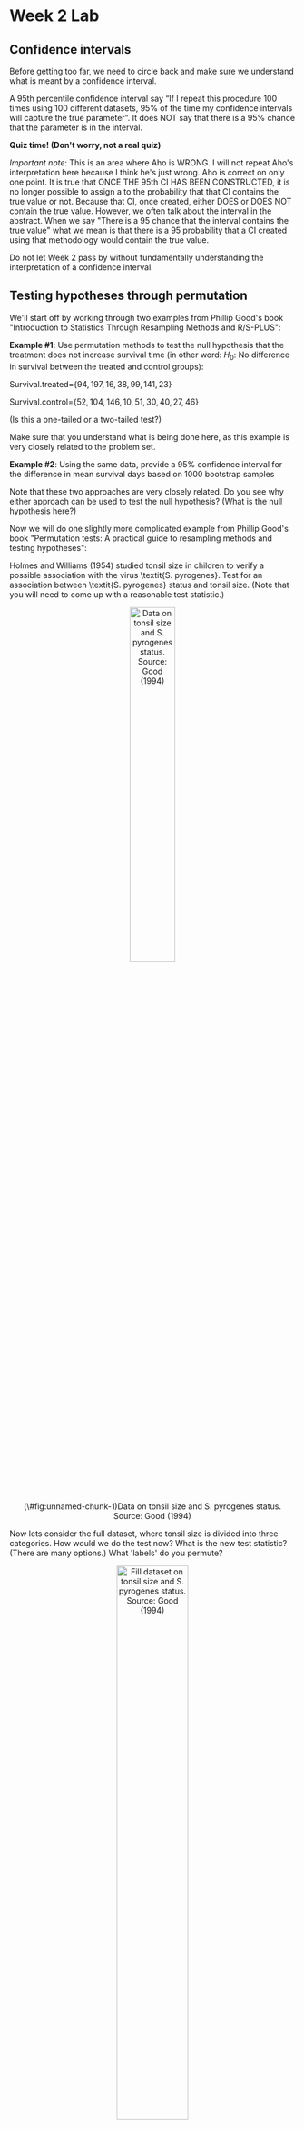 Week 2 Lab
=============

Confidence intervals
-----------------------

Before getting too far, we need to circle back and make sure we understand what is meant by a confidence interval. 

A 95th percentile confidence interval say “If I repeat this procedure 100 times using 100 different datasets, 95% of the time my confidence intervals will capture the true parameter”. It does NOT say that there is a 95% chance that the parameter is in the interval.

**Quiz time! (Don't worry, not a real quiz)**

*Important note*: This is an area where Aho is WRONG. I will not repeat Aho's interpretation here because I think he's just wrong. Aho is correct on only one point. It is true that ONCE THE 95th CI HAS BEEN CONSTRUCTED, it is no longer possible to assign a $%$ to the probability that that CI contains the true value or not. Because that CI, once created, either DOES or DOES NOT contain the true value. However, we often talk about the interval in the abstract. When we say "There is a 95$%$ chance that the interval contains the true value" what we mean is that there is a 95$%$ probability that a CI created using that methodology would contain the true value.

Do not let Week 2 pass by without fundamentally understanding the interpretation of a confidence interval. 

Testing hypotheses through permutation
------------------------------------

We'll start off by working through two examples from Phillip Good's book "Introduction to Statistics Through Resampling Methods and R/S-PLUS":

**Example #1**: Use permutation methods to test the null hypothesis that the treatment does not increase survival time (in other word: $H_{0}$: No difference in survival between the treated and control groups):

Survival.treated=$\{94,197,16,38,99,141,23 \}$

Survival.control=$\{52,104,146,10,51,30,40,27,46 \}$

(Is this a one-tailed or a two-tailed test?)

Make sure that you understand what is being done here, as this example is very closely related to the problem set.


**Example #2**: Using the same data, provide a 95% confidence interval for the difference in mean survival days based on 1000 bootstrap samples

Note that these two approaches are very closely related. Do you see why either approach can be used to test the null hypothesis? (What is the null hypothesis here?)

Now we will do one slightly more complicated example from Phillip Good's book "Permutation tests: A practical guide to resampling methods and testing hypotheses":

Holmes and Williams (1954) studied tonsil size in children to verify a possible association with the virus \textit{S. pyrogenes}. Test for an association between \textit{S. pyrogenes} status and tonsil size. (Note that you will need to come up with a reasonable test statistic.)

<div class="figure" style="text-align: center">
<img src="Table2categories.png" alt="Data on tonsil size and S. pyrogenes status. Source: Good (1994)" width="40%" />
<p class="caption">(\#fig:unnamed-chunk-1)Data on tonsil size and S. pyrogenes status. Source: Good (1994)</p>
</div>

Now lets consider the full dataset, where tonsil size is divided into three categories. How would we do the test now? What is the new test statistic? (There are many options.) What 'labels' do you permute?

<div class="figure" style="text-align: center">
<img src="Table3categories.png" alt="Fill dataset on tonsil size and S. pyrogenes status. Source: Good (1994)" width="50%" />
<p class="caption">(\#fig:unnamed-chunk-2)Fill dataset on tonsil size and S. pyrogenes status. Source: Good (1994)</p>
</div>

Basics of bootstrap and jackknife
------------------------------------

To get started with bootstrap and jackknife techniques, we start by working through a very simple example. First we simulate some data


```r
x<-seq(0,9,by=1)
```

This will constutute our "data". Let's print the result of sampling with replacement to get a sense for it...


```r
table(sample(x,size=length(x),replace=T))
```

```
## 
## 0 2 3 4 5 8 9 
## 1 1 1 2 1 1 3
```

Now we will write a little script to take bootstrap samples and calculate the means of each of these bootstrap samples


```r
xmeans<-vector(length=1000)
for (i in 1:1000)
  {
  xmeans[i]<-mean(sample(x,replace=T))
  }
```

The actual number of bootstrapped samples is arbitrary *at this point* but there are ways of characterizing the precision of the bootstrap (jackknife-after-bootstrap) which might inform the number of bootstrap samples needed. *In practice*, people tend to pick some arbitrary but large number of bootstrap samples because computers are so fast that it is often easy to draw far more samples than are actually needed. When calculation of the statistic is slow (as might be the case if you are using the samples to construct a phylogeny, for example), then you would need to be more concerned with the number of bootstrap samples. 

First, lets just look at a histogram of the bootstrapped means and plot the actual sample mean on the histogram for comparison



```r
hist(xmeans,breaks=30,col="pink")
abline(v=mean(x),lwd=2)
```

<img src="Week-2-lab_files/figure-html/unnamed-chunk-6-1.png" width="672" />

Calculating bias and standard error
-----------------------------------

From these we can calculate the bias and standard deviation for the mean (which is the "statistic"):

$$
\widehat{Bias_{boot}} = \left(\frac{1}{k}\sum^{k}_{i=1}\theta^{*}_{i}\right)-\hat{\theta}
$$


```r
bias.boot<-mean(xmeans)-mean(x)
bias.boot
```

```
## [1] -0.0054
```

```r
hist(xmeans,breaks=30,col="pink")
abline(v=mean(x),lwd=5,col="black")
abline(v=mean(xmeans),lwd=2,col="yellow")
```

<img src="Week-2-lab_files/figure-html/unnamed-chunk-7-1.png" width="672" />

$$
\widehat{s.e._{boot}} = \sqrt{\frac{1}{k-1}\sum^{k}_{i=1}(\theta^{*}_{i}-\bar{\theta^{*}})^{2}}
$$


```r
se.boot<-sd(xmeans)
```

We can find the confidence intervals in two ways:

Method #1: Assume the bootstrap statistics are normally distributed


```r
LL.boot<-mean(xmeans)-1.96*se.boot #where did 1.96 come from?
UL.boot<-mean(xmeans)+1.96*se.boot
LL.boot
```

```
## [1] 2.766831
```

```r
UL.boot
```

```
## [1] 6.222369
```

Method #2: Simply take the quantiles of the bootstrap statistics


```r
quantile(xmeans,c(0.025,0.975))
```

```
##   2.5%  97.5% 
## 2.7975 6.2000
```

Let's compare this to what we would have gotten if we had used normal distribution theory. First we have to calculate the standard error:


```r
se.normal<-sqrt(var(x)/length(x))
LL.normal<-mean(x)-qt(0.975,length(x)-1)*se.normal
UL.normal<-mean(x)+qt(0.975,length(x)-1)*se.normal
LL.normal
```

```
## [1] 2.334149
```

```r
UL.normal
```

```
## [1] 6.665851
```

In this case, the confidence intervals we got from the normal distribution theory are too wide.

Does it make sense why the normal distribution theory intervals are too wide? Because the original were were uniformly distributed, the data has higher variance than would be expected and therefore the standard error is higher than would be expected.

There are two packages that provide functions for bootstrapping, 'boot' and 'boostrap'. We will start by using the 'bootstrap' package, which was originally designed for Efron and Tibshirani's monograph on the bootstrap. 

To test the main functionality of the 'bootstrap' package, we will use the data we already have. The 'bootstrap' function requires the input of a user-defined function to calculate the statistic of interest. Here I will write a function that calculates the mean of the input values.


```r
library(bootstrap)
theta<-function(x)
  {
    mean(x)
  }
results<-bootstrap(x=x,nboot=1000,theta=theta)
results
```

```
## $thetastar
##    [1] 3.9 4.0 4.4 5.6 3.3 4.8 3.8 4.6 5.4 4.5 3.2 4.3 4.4 4.0 3.7 4.6 6.2 3.1
##   [19] 4.1 4.3 4.5 3.8 4.3 3.1 4.3 5.2 4.5 3.1 4.7 4.8 4.6 5.2 6.0 4.3 4.3 4.8
##   [37] 4.8 5.2 4.1 3.3 4.6 5.7 4.9 4.5 4.4 4.9 4.4 5.0 4.5 5.6 4.5 3.4 5.1 3.7
##   [55] 5.2 5.3 5.2 4.1 3.8 5.3 4.1 4.3 4.8 4.3 4.8 2.4 5.0 5.2 4.6 5.3 4.8 5.9
##   [73] 3.5 4.8 5.0 4.9 6.0 4.6 5.2 3.9 4.0 5.2 4.6 5.2 4.7 5.1 4.1 4.3 5.5 5.4
##   [91] 4.8 2.8 5.3 3.3 4.3 3.1 4.9 5.1 4.8 5.9 5.6 4.8 3.8 3.6 3.5 4.5 5.8 3.8
##  [109] 3.8 4.3 3.6 5.8 3.7 4.5 5.9 4.7 5.9 5.1 5.0 4.6 4.1 3.3 4.4 4.3 4.2 3.9
##  [127] 4.2 2.3 5.3 5.5 6.3 6.1 5.7 5.4 3.5 5.5 4.6 3.2 4.8 2.9 4.9 3.8 3.9 6.1
##  [145] 4.6 4.2 4.5 5.7 6.1 6.0 4.8 5.1 4.9 6.3 5.6 4.4 5.1 4.9 4.2 5.1 3.7 5.5
##  [163] 6.0 5.7 5.2 3.9 6.1 6.2 3.6 4.4 4.5 3.4 3.5 5.5 3.7 4.4 4.3 4.5 4.8 3.0
##  [181] 5.6 3.4 5.3 5.8 4.0 5.0 5.3 4.1 4.3 4.6 4.5 3.4 4.5 5.7 4.7 2.2 6.4 4.4
##  [199] 3.4 3.9 4.5 4.2 3.9 4.6 4.1 4.2 3.6 3.8 3.5 5.6 3.7 6.0 4.8 4.3 4.8 2.7
##  [217] 4.4 5.4 4.7 4.0 6.5 3.9 5.1 5.2 4.7 3.1 2.9 4.6 4.6 3.5 4.3 3.7 5.5 4.8
##  [235] 6.5 5.2 4.0 4.5 4.9 4.1 6.4 4.2 5.5 2.1 5.5 4.6 3.9 3.4 4.4 5.5 3.3 4.7
##  [253] 3.6 3.1 3.6 4.9 5.0 4.8 6.2 5.0 4.5 4.1 4.4 3.8 3.9 4.3 4.9 4.7 4.3 4.9
##  [271] 4.7 4.6 5.9 6.4 4.1 5.1 3.4 3.9 3.3 3.9 4.4 5.4 6.1 4.2 3.6 6.1 4.8 4.2
##  [289] 2.7 3.7 5.0 4.8 3.9 4.4 4.5 4.1 4.8 4.6 6.0 4.9 4.5 2.4 5.2 4.2 5.3 3.9
##  [307] 6.0 5.1 3.9 2.7 5.3 4.8 3.4 4.7 4.9 5.0 4.3 4.4 4.8 5.7 3.7 5.0 4.4 5.3
##  [325] 3.9 5.6 6.1 3.6 5.5 4.9 4.5 4.0 3.1 3.9 4.2 4.0 2.9 4.9 4.4 5.0 3.9 5.1
##  [343] 4.6 4.0 3.7 5.2 3.5 3.3 4.1 2.1 3.8 5.1 5.0 4.9 2.8 4.0 5.0 4.2 3.0 4.6
##  [361] 3.9 5.4 4.8 3.9 3.8 5.3 5.2 3.9 4.4 5.1 3.7 4.8 2.3 3.6 3.7 3.3 5.6 3.1
##  [379] 3.8 4.5 3.3 4.2 5.5 3.5 5.6 4.3 5.0 4.2 4.3 3.6 3.4 3.3 3.7 2.4 3.9 3.0
##  [397] 4.3 4.4 3.7 4.6 5.3 4.5 6.7 4.8 5.5 4.3 6.3 5.7 5.0 4.1 3.3 5.2 3.6 5.0
##  [415] 3.3 3.3 5.0 3.6 5.6 3.6 4.0 4.3 3.4 4.4 3.6 6.0 5.1 4.0 3.7 4.1 2.9 5.7
##  [433] 4.6 5.2 4.2 3.3 5.1 4.1 5.4 4.2 5.1 3.7 3.5 3.8 4.1 5.7 4.1 4.3 5.1 5.0
##  [451] 6.4 5.9 4.1 3.2 3.8 3.9 5.9 3.0 4.8 3.6 3.9 4.3 3.0 4.5 3.7 4.3 3.7 5.2
##  [469] 5.0 3.8 3.5 4.8 3.5 5.6 3.8 4.9 3.3 2.7 4.5 4.3 4.6 4.5 4.7 3.9 6.4 5.6
##  [487] 4.8 4.3 4.2 4.4 5.9 5.5 5.2 4.4 5.2 4.7 2.2 4.2 4.7 3.6 4.3 4.0 4.6 4.4
##  [505] 2.8 3.9 5.0 5.2 5.6 4.1 4.3 3.3 3.5 4.6 5.8 5.3 4.0 3.9 4.1 5.3 6.1 5.7
##  [523] 4.1 3.3 3.9 4.6 3.9 4.4 4.6 4.5 5.3 4.6 6.1 4.3 4.3 2.4 4.3 4.1 5.6 5.3
##  [541] 6.2 3.4 4.3 3.4 4.2 3.9 2.9 4.9 5.0 4.6 4.0 5.1 5.3 4.0 4.2 5.6 4.0 5.1
##  [559] 5.0 4.8 3.8 5.6 4.9 3.5 2.3 6.2 2.5 2.8 5.8 4.5 5.0 5.5 4.3 4.4 5.1 4.9
##  [577] 4.7 3.8 5.0 3.3 4.3 4.2 5.0 4.7 4.2 3.5 3.9 4.4 5.5 5.0 3.2 5.1 4.6 3.6
##  [595] 4.0 4.4 4.3 5.0 3.9 4.7 3.3 4.0 3.7 4.3 5.6 5.3 5.3 5.6 3.4 4.3 3.9 4.5
##  [613] 4.1 4.7 5.8 4.1 3.8 3.4 3.7 5.4 4.6 3.4 3.6 4.1 5.7 2.9 2.9 4.5 5.3 4.6
##  [631] 4.6 3.3 4.2 4.7 4.7 4.7 4.3 5.2 5.9 4.2 3.9 4.9 3.4 6.3 3.6 4.7 3.8 3.1
##  [649] 4.7 4.2 5.8 3.8 4.4 4.7 2.8 4.6 5.0 4.5 4.7 3.0 5.3 3.2 6.5 5.0 5.5 4.1
##  [667] 4.7 2.6 5.3 4.9 3.8 2.7 4.6 5.0 4.6 4.1 3.7 5.4 5.1 5.0 8.0 5.2 3.7 6.4
##  [685] 6.6 4.7 4.0 3.8 3.6 3.2 3.7 5.0 4.9 4.5 5.1 3.8 4.9 3.9 5.4 5.6 5.2 5.3
##  [703] 5.1 3.8 3.9 5.0 4.4 3.5 3.9 4.8 5.5 5.5 5.9 5.3 5.9 5.8 4.2 5.0 4.9 4.3
##  [721] 4.9 3.2 6.4 5.4 4.3 3.1 3.7 5.9 5.5 5.0 5.5 4.1 4.7 3.8 5.4 5.0 5.4 3.2
##  [739] 3.7 5.5 5.1 7.0 6.7 3.8 4.2 3.9 4.0 5.7 5.2 4.2 4.9 4.9 3.7 4.6 5.2 5.3
##  [757] 5.2 5.6 3.9 7.2 4.4 3.7 4.4 5.1 3.6 6.6 5.9 4.5 3.8 5.2 5.4 3.8 4.5 4.9
##  [775] 3.3 5.8 3.3 3.4 5.7 4.2 2.7 2.9 2.4 4.5 4.1 3.6 4.1 5.2 4.1 5.3 4.1 3.8
##  [793] 5.1 5.4 4.8 4.3 4.7 5.5 4.0 4.2 4.5 4.3 6.1 4.7 4.5 3.7 4.4 3.7 4.4 5.1
##  [811] 5.1 5.8 4.6 3.8 2.8 4.7 5.7 6.0 4.4 5.2 3.3 4.0 5.0 3.7 2.9 4.6 4.9 2.9
##  [829] 5.6 3.9 4.5 4.2 4.3 3.9 3.6 3.4 4.8 5.8 3.3 4.1 4.4 5.7 3.8 3.6 4.3 2.8
##  [847] 5.4 2.7 4.7 3.2 4.9 5.4 4.7 3.1 5.6 3.6 5.0 2.9 4.7 4.6 4.0 3.3 5.8 6.4
##  [865] 3.9 4.4 4.8 5.9 4.5 4.0 5.9 5.9 5.0 4.9 4.1 4.7 4.1 3.3 4.8 3.3 4.7 4.7
##  [883] 5.7 4.1 4.6 4.3 3.7 4.8 5.1 5.0 3.9 5.0 3.3 4.7 4.9 4.9 4.3 4.8 4.9 2.9
##  [901] 5.1 5.7 5.6 3.5 4.8 3.9 3.3 3.1 4.7 5.2 4.4 5.6 4.4 4.4 5.4 2.0 3.3 5.8
##  [919] 4.9 6.6 5.2 5.0 6.0 6.5 5.0 4.7 5.6 3.6 4.0 3.6 4.5 3.4 5.1 4.0 5.7 5.8
##  [937] 6.6 3.5 4.1 4.5 3.3 5.0 3.7 3.1 3.0 4.4 5.3 3.2 5.3 2.9 5.5 5.1 4.3 4.7
##  [955] 4.1 4.9 6.0 5.2 5.1 3.6 4.3 4.5 3.4 4.4 4.7 2.8 4.7 5.8 4.3 4.8 3.2 6.5
##  [973] 5.5 3.6 5.1 4.9 4.8 4.4 5.3 4.5 4.1 4.5 3.7 3.3 3.6 4.2 5.3 5.5 5.0 4.5
##  [991] 4.7 4.6 5.7 5.4 4.8 4.5 3.4 3.1 5.6 4.6
## 
## $func.thetastar
## NULL
## 
## $jack.boot.val
## NULL
## 
## $jack.boot.se
## NULL
## 
## $call
## bootstrap(x = x, nboot = 1000, theta = theta)
```

```r
quantile(results$thetastar,c(0.025,0.975))
```

```
##  2.5% 97.5% 
##   2.8   6.3
```

Notice that we get exactly what we got last time. This illustrates an important point, which is that the bootstrap functions are often no easier to use than something you could write yourself.

You can also define a function of the bootstrapped statistics (we have been calling this theta) to pull out immediately any summary statistics you are interested in from the bootstrapped thetas.

Here I will write a function that calculates the bias of my estimate of the mean (which is 4.5 [i.e. the mean of the number 0,1,2,3,4,5,6,7,8,9])


```r
bias<-function(x)
  {
  mean(x)-4.5
  }
results<-bootstrap(x=x,nboot=1000,theta=theta,func=bias)
results
```

```
## $thetastar
##    [1] 3.1 5.5 2.3 4.9 4.4 3.4 2.6 4.3 4.7 4.6 4.0 3.5 5.8 4.6 5.1 5.0 2.7 3.7
##   [19] 4.1 4.2 4.7 4.9 4.0 4.4 5.2 5.4 3.7 3.0 3.3 4.8 3.8 4.8 6.2 4.6 3.9 4.7
##   [37] 3.9 2.9 5.3 4.4 4.4 5.1 4.2 6.4 3.1 4.0 4.0 3.3 2.7 6.4 4.1 5.2 3.3 4.8
##   [55] 5.6 3.7 5.0 3.8 4.7 3.9 4.0 4.3 4.4 4.9 4.0 5.6 4.1 4.8 3.2 4.5 3.2 3.7
##   [73] 3.3 4.5 4.1 6.0 3.7 4.4 4.5 5.6 5.5 3.1 3.4 5.9 3.5 5.6 4.0 4.0 4.0 5.2
##   [91] 4.8 4.9 5.3 5.5 4.0 4.6 5.5 5.5 3.0 5.6 3.8 3.4 3.8 5.2 3.6 3.3 4.7 3.5
##  [109] 3.7 3.6 4.6 5.0 4.2 5.3 4.4 6.3 4.2 2.8 4.2 4.3 5.3 4.4 5.1 4.4 3.8 4.3
##  [127] 3.6 5.0 4.5 4.1 4.3 4.8 4.4 3.1 4.7 4.3 3.6 3.3 4.3 2.8 3.7 3.6 4.5 3.2
##  [145] 5.1 6.9 3.9 6.2 3.9 5.3 4.9 5.1 3.6 3.5 2.7 5.3 3.8 5.3 5.4 2.7 5.6 4.6
##  [163] 5.1 5.5 4.4 3.9 4.2 5.7 4.1 4.4 5.1 4.6 5.2 6.1 2.7 5.5 5.4 5.2 4.4 4.0
##  [181] 3.9 2.9 6.5 5.7 4.0 6.1 3.6 3.4 4.1 2.7 4.2 3.6 3.9 4.4 5.7 3.5 4.0 4.0
##  [199] 3.8 4.8 3.9 4.7 4.9 5.2 3.7 5.9 5.0 3.7 5.2 5.1 4.8 3.6 3.5 4.5 5.2 4.1
##  [217] 4.5 4.9 4.1 5.2 4.0 4.3 5.0 5.2 5.0 4.8 4.1 4.5 6.1 4.4 4.4 4.5 4.7 5.4
##  [235] 5.4 3.8 3.8 6.0 5.5 4.8 3.7 4.2 5.8 5.2 4.5 3.8 5.0 5.1 2.7 5.4 4.0 3.7
##  [253] 5.7 5.2 4.3 4.1 4.1 4.8 3.6 2.9 4.7 4.2 4.7 4.0 4.1 4.1 3.8 5.2 3.6 3.2
##  [271] 4.6 4.4 4.6 3.9 3.5 4.5 4.3 4.2 4.1 5.2 2.9 5.4 3.9 2.8 3.8 3.9 3.3 4.6
##  [289] 4.2 5.7 4.8 4.5 4.9 5.4 4.7 4.4 4.5 2.7 3.5 4.9 3.2 3.3 4.1 4.4 4.8 4.4
##  [307] 6.8 4.9 3.8 4.4 5.2 5.3 4.6 4.4 3.7 4.4 5.5 4.8 4.3 4.5 5.8 5.3 4.1 3.9
##  [325] 4.0 4.5 4.1 5.0 4.4 4.0 4.9 2.4 4.8 3.4 4.8 3.8 4.9 2.9 4.0 5.5 5.9 6.6
##  [343] 3.3 4.6 3.4 5.5 5.6 5.8 4.5 4.3 4.5 4.8 4.7 4.0 3.0 4.3 5.0 4.8 4.6 4.6
##  [361] 4.6 5.4 2.3 5.6 3.6 5.3 6.4 3.6 4.4 4.0 5.6 3.7 3.3 5.1 4.5 5.2 4.8 4.8
##  [379] 5.2 5.8 3.5 4.5 4.1 3.6 3.9 3.1 4.4 7.0 3.7 7.1 5.0 5.5 3.9 4.2 5.1 3.7
##  [397] 3.5 5.1 5.3 4.3 5.6 3.6 4.6 4.8 4.5 5.5 5.2 3.9 5.5 4.2 4.2 4.6 5.5 4.8
##  [415] 4.9 4.2 4.8 5.6 5.3 4.5 4.3 5.0 4.6 4.4 4.8 2.7 5.1 5.2 4.1 4.2 4.6 3.7
##  [433] 2.4 4.7 3.8 3.2 6.4 6.3 4.7 4.0 4.6 4.0 4.1 3.2 3.5 5.2 3.9 5.2 5.0 4.3
##  [451] 5.4 3.2 4.9 3.1 3.8 5.2 4.2 4.2 6.0 5.5 3.6 4.6 6.5 5.1 6.4 5.3 4.1 4.7
##  [469] 5.8 4.0 5.6 4.9 5.6 5.4 4.5 4.0 4.6 5.8 2.9 4.7 5.2 5.1 3.5 4.3 5.0 4.2
##  [487] 3.9 3.9 4.6 2.3 3.7 3.5 4.0 4.2 4.5 7.2 3.9 5.3 6.7 3.9 5.9 3.5 3.5 4.5
##  [505] 6.1 5.1 5.6 4.6 4.8 3.5 6.2 4.7 4.1 4.5 4.1 5.7 5.1 4.0 4.3 4.4 2.8 4.5
##  [523] 4.7 4.8 5.1 3.8 3.6 3.8 4.3 3.7 3.7 4.9 4.1 3.4 3.3 4.6 4.7 5.3 4.9 4.2
##  [541] 4.7 5.9 5.4 3.7 5.3 5.7 2.8 3.8 3.4 5.1 4.7 3.9 4.0 4.2 4.6 4.2 3.1 5.0
##  [559] 4.1 5.2 5.6 5.6 4.6 4.3 6.3 5.0 4.0 3.8 5.3 5.3 3.0 3.9 3.0 4.7 3.8 4.1
##  [577] 5.0 3.8 5.4 4.2 5.5 5.2 5.9 4.3 5.4 4.8 5.2 5.6 5.0 6.6 3.8 3.7 4.2 4.1
##  [595] 4.5 5.9 5.6 6.8 5.2 4.1 4.1 4.6 4.4 5.3 5.0 5.0 4.3 5.5 4.8 5.6 3.2 6.0
##  [613] 4.1 3.7 4.9 3.0 3.8 3.5 5.3 4.9 3.7 3.1 5.7 4.3 5.0 3.0 5.6 5.4 3.6 4.8
##  [631] 3.8 4.9 4.4 2.6 4.2 4.4 4.3 4.3 6.0 4.6 5.9 3.5 4.8 3.8 5.1 4.8 4.4 5.0
##  [649] 4.7 5.1 4.0 4.3 6.0 4.4 5.3 3.0 4.5 5.9 4.5 4.5 1.7 5.5 4.5 4.9 4.3 6.8
##  [667] 5.3 4.7 5.8 4.8 4.3 4.6 4.6 4.7 3.8 4.8 5.2 4.2 2.7 5.6 4.9 3.3 5.4 4.5
##  [685] 4.4 5.1 4.1 3.4 3.0 4.7 4.4 4.3 3.8 4.3 4.6 4.5 3.3 5.9 3.7 3.8 3.3 6.4
##  [703] 5.4 6.2 5.3 5.1 2.9 4.2 3.9 3.4 5.5 3.0 5.2 3.0 3.5 5.1 5.1 5.7 2.3 5.3
##  [721] 4.7 6.1 4.0 6.0 5.0 4.8 4.3 4.2 4.5 4.9 5.3 3.8 4.7 4.8 4.5 3.1 4.0 4.6
##  [739] 4.5 4.6 4.0 3.9 6.3 3.6 5.0 3.5 5.0 3.3 4.6 3.6 4.9 5.0 3.6 5.3 3.8 3.8
##  [757] 5.4 4.2 3.4 4.6 3.6 3.1 4.6 4.8 5.5 4.3 5.6 6.1 4.0 4.5 3.0 4.7 3.7 4.9
##  [775] 5.1 5.0 4.4 4.4 4.1 4.7 3.7 5.5 5.1 5.4 6.4 4.4 5.7 5.1 4.5 4.7 3.3 4.7
##  [793] 4.5 5.1 5.4 4.5 5.9 6.8 5.3 5.5 5.1 5.0 5.3 4.0 5.5 4.4 4.0 5.3 6.1 2.8
##  [811] 5.0 5.4 5.1 4.9 5.0 4.1 4.2 3.8 3.9 4.5 4.3 4.7 4.4 5.8 3.0 3.0 3.5 3.9
##  [829] 5.3 4.4 5.2 6.3 3.4 4.1 2.9 5.6 3.9 4.4 4.9 6.0 5.2 4.4 4.2 4.7 4.2 4.6
##  [847] 4.1 4.1 4.3 3.8 5.7 2.2 4.6 4.3 4.6 4.4 5.1 3.7 4.2 5.0 5.2 3.7 5.1 6.3
##  [865] 4.7 5.1 4.1 4.7 4.6 6.3 5.1 4.3 3.5 4.4 4.7 6.2 4.6 5.3 4.9 4.4 5.3 3.5
##  [883] 5.5 3.5 3.8 3.9 4.8 4.9 2.7 4.8 3.2 3.0 4.2 4.4 4.6 4.7 4.2 4.9 4.5 4.9
##  [901] 5.5 5.8 3.9 4.4 4.5 2.5 3.7 3.7 4.8 5.5 3.0 4.4 4.9 3.1 5.2 3.8 5.1 3.6
##  [919] 4.3 3.1 4.4 5.4 5.4 3.5 6.0 3.9 5.1 5.8 4.6 5.1 4.1 3.4 5.4 3.3 4.2 4.9
##  [937] 2.5 6.4 4.8 3.2 5.3 5.3 5.3 4.8 3.9 4.6 5.0 4.7 4.6 5.0 4.8 5.0 5.0 5.9
##  [955] 5.2 4.0 5.7 5.3 4.9 3.0 6.3 5.4 4.0 3.9 3.8 5.1 4.0 5.0 3.4 3.7 5.5 4.4
##  [973] 6.7 3.7 3.5 6.7 5.4 4.9 4.2 4.3 4.9 5.0 3.6 4.2 5.1 3.9 5.0 5.4 4.1 5.6
##  [991] 5.9 4.5 5.5 3.7 3.8 5.1 4.7 4.1 2.0 5.8
## 
## $func.thetastar
## [1] 0.016
## 
## $jack.boot.val
##  [1]  0.4756906  0.3764205  0.2281065  0.2323615  0.1002732 -0.0657971
##  [7] -0.1177285 -0.3052941 -0.3433628 -0.4521739
## 
## $jack.boot.se
## [1] 0.9080416
## 
## $call
## bootstrap(x = x, nboot = 1000, theta = theta, func = bias)
```

Compare this to 'bias.boot' (our result from above). Why might it not be the same? Try running the same section of code several times. See how the value of the bias ($func.thetastar) jumps around? We should not be surprised by this because we can look at the jackknife-after-bootstrap estimate of the standard error of the function (in this case, that function is the bias) and we can see that it is not so small that we wouldn't expect some variation in these values.

Remember, everything we have discussed today are estimates. The statistic as applied to your data will change with new data, as will the standard error, the confidence intervals - everything! All of these values have sampling distributions and are subject to change if you repeated the procedure with new data.

Note that we can calculate any function of $\theta^{*}$. A simple example would be the 72nd percentile:


```r
perc72<-function(x)
  {
  quantile(x,probs=c(0.72))
  }
results<-bootstrap(x=x,nboot=1000,theta=theta,func=perc72)
results
```

```
## $thetastar
##    [1] 5.8 4.8 3.7 2.7 5.4 5.8 4.7 4.7 4.2 2.3 4.2 3.9 4.2 5.7 4.7 4.1 6.1 4.2
##   [19] 5.3 3.2 3.9 4.6 3.9 3.1 4.4 5.6 6.5 6.4 4.2 3.4 5.2 5.3 3.6 3.9 6.0 4.3
##   [37] 4.1 2.6 5.3 4.7 4.3 4.7 5.6 4.8 5.7 5.6 4.3 2.6 5.2 4.6 3.3 3.5 6.2 3.6
##   [55] 3.7 4.0 3.9 5.6 2.7 5.9 3.7 4.5 4.5 3.7 5.5 5.2 3.9 4.8 3.5 5.8 5.3 5.4
##   [73] 5.4 4.6 4.8 3.9 5.2 5.4 4.9 5.6 4.6 5.6 3.8 4.4 5.2 3.8 3.7 3.6 3.8 4.9
##   [91] 6.0 3.1 4.3 5.5 5.9 4.4 5.7 3.9 4.2 6.0 4.4 5.3 5.4 4.5 2.6 3.8 2.8 4.9
##  [109] 4.7 3.8 4.9 2.7 4.2 4.6 4.0 2.7 4.6 3.8 3.4 4.6 4.7 4.7 3.4 3.6 6.1 4.2
##  [127] 5.7 3.7 6.2 4.8 4.1 4.7 3.1 4.9 5.1 4.9 4.0 5.9 4.7 5.0 5.1 4.5 6.2 5.2
##  [145] 3.6 4.7 6.2 3.8 4.0 3.1 5.2 6.4 3.9 5.2 3.5 6.3 4.9 5.5 5.9 5.3 2.4 5.3
##  [163] 2.1 4.2 3.9 4.8 4.7 6.4 5.2 5.1 3.9 3.2 4.0 4.6 3.3 3.7 3.1 3.7 4.0 2.9
##  [181] 4.6 5.7 3.4 4.0 5.3 5.0 3.9 5.5 5.7 3.3 6.0 4.0 4.4 3.6 4.0 4.6 3.9 4.1
##  [199] 4.4 3.3 3.4 5.1 4.2 4.2 3.6 3.9 3.4 3.8 3.5 4.6 4.2 4.6 3.4 5.2 4.6 5.1
##  [217] 4.5 5.9 5.1 3.6 3.6 5.5 4.1 3.4 5.2 5.3 5.1 6.0 4.6 4.6 3.6 4.9 4.0 5.5
##  [235] 3.4 3.9 4.3 5.8 4.3 5.6 6.4 3.9 2.7 3.9 4.4 5.1 7.2 4.8 2.8 4.9 5.5 6.1
##  [253] 4.9 3.6 4.3 4.1 5.6 3.2 4.6 5.3 5.6 3.4 3.4 4.5 3.8 3.7 4.7 4.4 4.7 5.4
##  [271] 4.0 5.1 3.6 5.7 4.2 3.8 4.9 4.9 6.0 4.5 6.1 4.7 5.1 4.3 4.2 5.1 3.3 4.4
##  [289] 5.9 4.8 5.0 4.2 4.2 5.8 4.8 4.6 6.3 3.2 3.8 4.6 4.2 4.8 4.7 4.0 4.6 5.9
##  [307] 5.4 4.3 5.5 4.3 4.2 6.0 4.3 4.7 3.8 3.6 3.3 4.3 3.9 6.4 5.5 4.4 4.6 5.7
##  [325] 4.8 4.3 4.8 4.6 5.2 5.5 4.4 4.5 4.5 5.4 4.5 5.1 4.2 4.7 4.3 4.9 5.1 5.4
##  [343] 4.0 5.9 4.4 4.7 4.6 4.3 4.9 4.3 3.2 4.7 6.0 3.8 4.1 5.4 4.1 5.1 5.7 4.2
##  [361] 3.4 5.3 3.3 3.6 5.3 5.9 5.9 4.0 3.7 5.2 3.8 3.5 4.7 2.6 4.5 4.6 4.1 3.2
##  [379] 4.4 6.2 3.7 5.3 4.2 4.3 4.8 4.3 4.3 4.5 6.5 5.0 4.2 6.2 3.3 4.7 6.3 5.2
##  [397] 4.6 4.5 4.7 4.8 3.7 6.1 3.9 4.5 3.3 3.2 3.7 5.2 5.0 3.5 4.2 4.1 4.2 4.4
##  [415] 3.8 4.0 5.8 3.6 4.9 3.7 2.0 4.1 3.7 4.1 4.5 5.1 3.5 5.4 4.2 3.7 4.1 2.3
##  [433] 4.6 4.1 5.0 3.8 3.9 5.9 5.5 3.9 3.6 5.1 4.2 5.9 5.8 3.7 4.8 5.8 5.0 4.9
##  [451] 4.1 4.1 3.9 4.7 5.7 4.8 5.1 3.9 4.5 5.6 4.0 4.7 4.9 4.3 5.9 4.3 4.7 6.0
##  [469] 3.9 4.1 7.0 5.0 3.2 4.5 5.7 4.4 3.8 6.5 4.5 3.0 4.5 6.2 5.4 3.3 4.0 3.2
##  [487] 3.5 3.8 4.8 4.6 5.1 4.7 3.8 5.1 4.4 4.6 4.1 4.5 4.7 5.0 4.7 4.3 6.0 4.5
##  [505] 6.1 3.6 5.1 4.5 4.8 3.6 4.3 3.9 4.9 4.7 5.0 4.2 4.5 4.4 6.4 5.1 5.0 4.2
##  [523] 4.8 5.1 3.6 4.2 4.4 3.5 4.1 3.9 3.2 3.6 5.8 3.1 5.9 4.2 4.8 5.7 4.6 3.3
##  [541] 5.0 5.4 4.1 4.1 5.3 3.8 4.6 4.4 5.1 4.2 4.8 5.5 3.2 4.4 3.9 4.7 4.3 5.2
##  [559] 5.0 4.3 3.5 4.6 3.6 3.5 3.1 3.9 2.7 4.4 3.5 4.5 5.2 4.1 5.3 4.6 5.2 3.5
##  [577] 4.5 4.4 5.7 4.1 4.2 4.4 5.2 4.9 6.6 4.0 6.3 4.1 3.0 4.1 5.7 5.3 5.1 5.6
##  [595] 5.0 4.8 2.9 5.1 4.8 4.6 4.2 5.0 5.3 4.9 5.7 3.5 5.6 3.2 3.8 5.0 3.5 3.0
##  [613] 5.1 2.4 6.4 4.6 3.1 3.2 5.1 3.7 5.6 5.9 5.9 4.3 5.9 5.3 5.1 4.6 4.0 5.6
##  [631] 4.2 2.4 5.1 4.4 4.4 4.4 2.7 1.9 5.0 3.7 4.5 4.7 4.5 4.3 3.9 4.6 5.5 4.2
##  [649] 4.6 3.8 4.2 4.6 3.3 4.3 2.8 3.3 3.6 4.1 3.4 3.2 5.6 5.2 4.4 6.4 5.7 5.2
##  [667] 3.7 5.7 4.0 4.3 3.9 5.6 3.0 3.6 4.6 5.6 4.8 4.0 3.9 3.4 4.3 4.8 4.6 5.4
##  [685] 5.3 3.4 3.8 2.9 5.2 5.9 3.7 2.4 4.3 5.6 3.1 5.1 4.7 3.6 3.8 5.8 2.6 3.8
##  [703] 4.3 4.3 4.9 3.1 3.9 3.6 5.5 3.7 4.0 4.6 4.7 7.5 3.8 4.7 4.4 4.6 4.5 3.2
##  [721] 4.7 4.8 5.9 4.5 4.1 4.9 5.5 4.2 3.9 3.9 6.3 4.2 2.9 5.6 4.6 4.6 4.7 3.9
##  [739] 3.5 5.4 4.5 3.8 6.0 3.7 3.4 3.7 4.2 4.7 4.3 6.1 3.3 4.8 6.0 3.7 5.0 5.6
##  [757] 5.0 4.4 4.5 5.7 4.9 3.6 4.3 4.7 2.9 2.9 4.9 3.7 4.4 3.2 5.2 5.0 3.5 6.3
##  [775] 6.1 3.7 3.6 2.1 4.4 4.5 3.2 5.7 4.8 3.1 5.0 6.0 4.1 5.1 4.6 5.3 3.7 3.5
##  [793] 4.7 4.4 5.1 6.5 5.1 4.6 4.3 3.3 6.6 3.9 5.1 3.3 5.1 5.9 5.3 3.9 4.4 4.1
##  [811] 4.1 3.9 4.6 3.9 4.7 3.6 4.3 5.0 2.2 6.1 4.2 4.1 5.4 5.4 6.9 4.8 4.2 4.9
##  [829] 4.9 5.4 5.6 6.3 2.9 3.2 3.9 4.4 4.4 4.2 3.8 4.2 4.5 4.2 3.8 5.3 3.8 5.9
##  [847] 4.1 3.7 4.3 5.6 3.7 3.2 5.9 4.2 3.8 4.5 2.6 4.8 4.9 4.2 3.3 3.8 4.5 4.1
##  [865] 5.6 5.9 5.5 6.0 4.3 5.6 4.2 4.0 4.8 3.1 3.5 4.0 5.1 5.4 5.9 4.7 5.2 3.4
##  [883] 2.5 4.2 4.2 3.0 5.4 4.4 4.8 4.7 4.7 4.1 5.8 3.3 2.2 4.4 4.4 5.6 4.9 4.4
##  [901] 4.6 7.1 4.0 3.7 3.5 4.5 5.7 3.7 5.6 2.6 5.1 4.9 4.7 4.6 4.5 3.6 4.1 2.9
##  [919] 4.0 5.0 4.8 4.6 4.9 4.7 3.9 3.9 5.0 2.9 4.0 4.8 4.5 6.5 4.0 2.9 5.1 4.7
##  [937] 4.5 4.7 3.8 3.6 6.0 4.7 4.3 5.6 6.2 4.5 2.8 4.9 5.0 5.2 4.4 5.2 4.2 4.6
##  [955] 5.5 6.8 4.4 3.0 5.7 4.3 3.2 5.7 5.3 3.1 4.0 4.3 4.4 4.5 4.7 4.9 5.6 3.6
##  [973] 3.9 4.7 4.3 3.7 5.7 5.0 4.9 5.4 6.0 6.2 4.7 3.3 5.3 5.7 5.2 5.1 3.7 3.2
##  [991] 3.5 4.2 1.9 3.7 3.5 3.3 4.1 5.4 4.8 4.3
## 
## $func.thetastar
## 72% 
##   5 
## 
## $jack.boot.val
##  [1] 5.6 5.5 5.3 5.2 5.0 5.0 4.8 4.7 4.6 4.5
## 
## $jack.boot.se
## [1] 1.071634
## 
## $call
## bootstrap(x = x, nboot = 1000, theta = theta, func = perc72)
```

On Tuesday we went over an example in which we bootstrapped the correlation coefficient between LSAT scores and GPA. To do that, we sampled pairs of (LSAT,GPA) data with replacement. Here is a little script that would do something like that using (X,Y) data that are independently drawn from the normal distribution


```r
xdata<-matrix(rnorm(30),ncol=2)
```

Everyone's data is going to be different. With such a small sample size, it would be easy to get a positive or negative correlation by random change, but on average across everyone's datasets, there should be zero correlation because the two columns are drawn independently.


```r
n<-15
theta<-function(x,xdata)
  {
  cor(xdata[x,1],xdata[x,2])
  }
results<-bootstrap(x=1:n,nboot=50,theta=theta,xdata=xdata) 
#NB: xdata is passed to the theta function, not needed for bootstrap function itself
```

Notice the parameters that get passed to the 'bootstrap' function are: (1) the indexes which will be sampled with replacement. This is different that the raw data but the end result is the same because both the indices and the raw data get passed to the function 'theta' (2) the number of bootrapped samples (in this case 50) (3) the function to calculate the statistic (4) the raw data.

Lets look at a histogram of the bootstrapped statistics $\theta^{*}$ and draw a vertical line for the statistic as applied to the original data.


```r
hist(results$thetastar,breaks=30,col="pink")
abline(v=cor(xdata[,1],xdata[,2]),lwd=2)
```

<img src="Week-2-lab_files/figure-html/unnamed-chunk-17-1.png" width="672" />

Parametric bootstrap
---------------------

Let's do one quick example of a parametric bootstrap. We haven't introduced distributions yet (except for the Gaussian, or Normal, distribution, which is the most familiar), so lets spend a few minutes exploring the Gamma distribution, just so we have it to work with for testing out parametric bootstrap. All we need to know is that the Gamma distribution is a continuous, non-negative distribution that takes two parameters, which we call "shape" and "rate". Lets plot a few examples just to see what a Gamma distribution looks like. (Note that the Gamma distribution can be parameterized by "shape" and "rate" OR by "shape" and "scale", where "scale" is just 1/"rate". R will allow you to use either (shape,rate) or (shape,scale) as long as you specify which you are providing.

<img src="Week-2-lab_files/figure-html/unnamed-chunk-18-1.png" width="672" />


Let's generate some fairly sparse data from a Gamma distribution


```r
original.data<-rgamma(10,3,5)
```

and calculate the skew of the data using the R function 'skewness' from the 'moments' package. 


```r
library(moments)
theta<-skewness(original.data)
head(theta)
```

```
## [1] 0.2161208
```

What is skew? Skew describes how assymetric a distribution is. A distribution with a positive skew is a distribution that is "slumped over" to the right, with a right tail that is longer than the left tail. Alternatively, a distribution with negative skew has a longer left tail. Here we are just using it for illustration, as a property of a distribution that you may want to estimate using your data.

Lets use 'fitdistr' to fit a gamma distribution to these data. This function is an extremely handy function that takes in your data, the name of the distribution you are fitting, and some starting values (for the estimation optimizer under the hood), and it will return the parameter values (and their standard errors). We will learn in a couple weeks how R is doing this, but for now we will just use it out of the box. (Because we generated the data, we happen to know that the data are gamma distributed. In general we wouldn't know that, and we will see in a second that our assumption about the shape of the data really does make a difference.)


```r
library(MASS)
fit<-fitdistr(original.data,dgamma,list(shape=1,rate=1))
# fit<-fitdistr(original.data,"gamma")
# The second version would also work.
fit
```

```
##     shape       rate  
##   6.315802   8.363126 
##  (2.753143) (3.794443)
```

Now lets sample with replacement from this new distribution and calculate the skewness at each step:


```r
results<-c()
for (i in 1:1000)
  {
  x.star<-rgamma(length(original.data),shape=fit$estimate[1],rate=fit$estimate[2])
  results<-c(results,skewness(x.star))
  }
head(results)
```

```
## [1]  0.55136032 -0.05812794  0.60704378 -0.38495415  2.10281755  0.37736439
```

```r
hist(results,breaks=30,col="pink",ylim=c(0,1),freq=F)
```

<img src="Week-2-lab_files/figure-html/unnamed-chunk-22-1.png" width="672" />

Now we have the bootstrap distribution for skewness (the $\theta^{*}$ s), we can compare that to the equivalent non-parametric bootstrap:


```r
results2<-bootstrap(x=original.data,nboot=1000,theta=skewness)
results2
```

```
## $thetastar
##    [1]  0.1252792512 -0.6050682561  0.5707592092  0.4222036692 -0.0417584022
##    [6] -0.2077233637  0.7319694979  0.2266711647  0.5362952217  0.3220284171
##   [11]  1.0229156574  0.3610961167 -0.1457095551  0.0883964245  0.1803518101
##   [16]  0.0827228296 -0.6786614531  0.0302633075 -0.4365675772 -0.1224341418
##   [21]  0.1766727694  0.1405204848  0.1568660965 -0.2485356982 -0.5917868727
##   [26]  0.1024718009  0.2713288573 -0.0176743882  0.9221695369  0.5295822677
##   [31] -0.1758539486 -0.0124918310  0.5188546238  0.2664736696 -0.4590882083
##   [36] -0.4556262939  0.2103251537  0.0356281248  0.6242062387  0.1745586329
##   [41]  0.2285538768  0.0289399466  0.6781195132  0.8043340320  0.0304091651
##   [46]  0.6699515961  0.4553907797  0.4528600832  0.2962337363  0.1312301456
##   [51]  0.5752409251  0.5576627173 -0.3143777929 -0.3101658817 -0.5518489689
##   [56]  0.3993154825 -0.0236785642  0.0096770556  0.1590505828  0.8484822680
##   [61]  0.1103721755  0.4009961711 -0.1449548171  0.0033613420  0.7323044344
##   [66]  0.3398296618  0.1172153168 -0.4163560770 -0.1253571045  0.1897483829
##   [71]  0.2397282592 -0.1274132078 -0.6132568516 -0.5097669894  0.3524038503
##   [76]  0.1020824451  0.5985835096  0.0448579689 -0.1085944778  0.0672703539
##   [81] -0.6034999462 -0.1092232340  0.2932096153 -0.0083688116  0.0056300398
##   [86] -0.2269149278  0.0350368190 -0.0248151385  0.5858695970  0.1296324709
##   [91]  0.3034259846  1.1386511284  0.7169776709  0.1124803635  1.4787732487
##   [96] -0.6868106765  0.4243340344  0.1465395307 -0.4773346918 -0.0224489412
##  [101]  0.1457328758  0.9003158931 -0.0364015602 -0.1094224167 -0.0944076299
##  [106]  0.0350797784  0.5576808005  1.2387057831  0.5708413660  0.3359646094
##  [111]  1.0579295175 -0.3588899592  0.0716313295  0.2530341822  0.9293209927
##  [116]  0.1556110018  0.2256591929  0.1988527980 -0.2297109072 -0.2620758387
##  [121]  0.3941133461  0.4900866981 -0.4031078308  0.2507724636  0.3434151080
##  [126]  1.0136749634 -0.1457190291  0.1315871725  0.1784082416  0.4358598737
##  [131] -0.0192404149  0.3221744382  0.0775545531  0.3057529676  0.4024228636
##  [136]  0.6348391526 -0.1908874343 -0.4073775891  0.1498741977  0.2250082638
##  [141] -0.2408200404  0.3475560598 -0.0267447455  0.1360458121  0.0176305476
##  [146]  0.1873298561  0.1596658473  1.0764032569  0.0781093896  0.2398767675
##  [151]  0.1281753848 -0.7178650454  0.2695745972 -0.1769260779  0.2431268632
##  [156] -0.2966914870 -0.2128984590  0.3092572830  0.1752330793  0.8615279177
##  [161]  0.2601415705  0.1044310303  0.5304806455  0.4401903870  0.7736211262
##  [166] -0.6932022668  0.5315365353  0.3691448777 -0.0807269432  0.3500238624
##  [171]  0.3044413706 -0.3178881980 -0.2502721906  0.0291376006  0.9067381324
##  [176]  0.1501169014  0.0726108692 -0.3834148370 -0.2272685039 -0.4776693652
##  [181] -0.4098023777 -0.3568402282  0.5977390999  0.5335322964  0.2243113282
##  [186]  0.8081544963  0.5764018455 -0.5244260527 -0.1065304325  0.2579715013
##  [191] -0.1682347772 -0.3875627104 -0.3289581573  0.5492879718 -0.4389221284
##  [196]  0.4064532516 -0.0478038638  0.3744513005  0.4549753582 -0.3217892230
##  [201]  0.5988467185  0.8360229047  0.4225688012 -0.0156057147  0.4035955149
##  [206] -0.0206144002  0.5095913961 -0.7858263680  0.3428340622 -0.1654911292
##  [211] -0.2702593530 -0.1041622732  0.5319235631 -0.7525661061 -0.2802958064
##  [216]  0.3046992425  0.3214016661  0.4315628814  0.0979487596  0.1222805113
##  [221]  0.5668756927  0.7253945200 -0.1871141771  0.0470318137  0.1128592418
##  [226]  0.6465184907  0.4616026449  0.6121269456 -0.2714848602  0.3367722655
##  [231]  0.0102788689  0.2135996194  0.9908205973  0.1759394527  0.6357648361
##  [236]  1.1663185047  0.1502537812  0.2354172297 -0.1869840130 -0.4752404223
##  [241]  0.3004414642  0.8425345934  1.6457302752  0.3093424284  0.4288141788
##  [246] -0.4955065270 -0.0153924743  0.0500514835  0.2991651543  0.1285827161
##  [251] -0.0504573596 -1.0305407227  0.0445814810  0.0840473352 -0.1084634784
##  [256]  0.2557319293 -0.0009736092 -2.2022998464 -0.0098106175  0.4111333210
##  [261]  0.4377364324 -0.1185060607  0.7723523516  0.5433216908  0.6834303830
##  [266] -0.2721140226 -0.7360273450  0.2111952761  0.2658886821 -0.1322398598
##  [271] -0.0612219514 -0.1013524334  0.3579587034  1.5350374687 -0.9257985778
##  [276]  0.2891612887 -1.2428423746 -0.3241049901  0.1813641952  0.1388255014
##  [281]  1.1215586328  0.3322348367  0.5798602387  1.2585718371  0.4178651611
##  [286]  0.5737604671  0.4809443282  0.2227502694 -0.0987893143  0.4654034949
##  [291] -0.1029442439  0.0002784182  0.0970056382  0.7833954070  1.0898464573
##  [296]  0.2588907325  0.3376780437  0.0441600358 -0.0433001232  0.2048022062
##  [301]  0.1337842893  0.0616712381  0.2930490002  0.1510575633  0.1290648314
##  [306] -0.1134391652 -0.1047348977 -0.1669393502 -0.1097678781 -0.2565544505
##  [311]  0.2203519281  0.1410697292  0.1681623516  0.2017398765  0.2324330290
##  [316]  0.3174125573  0.3821325217 -0.0840999439 -0.0237362606  0.6433066925
##  [321]  0.6200583969 -0.0360709435 -0.8547208363  0.1318041840  0.1186167670
##  [326] -0.1558362034 -0.7316774572 -0.8861867330  0.7522827986  0.3350218441
##  [331]  0.2510964665  0.1970833618  0.0808614904 -0.0764658726  0.7884039261
##  [336]  0.7705362191  0.1935594705  0.3358458057  0.9304316730  0.6481477017
##  [341]  0.4186912770 -0.1726505469 -0.4937517312  0.1462487983 -0.1931696211
##  [346]  0.4224406687  0.6065765857  0.6965586569 -1.2433374740  0.5659879712
##  [351]  0.8608881018  0.6009184222 -0.2630752994  0.2917061454  0.2213462566
##  [356] -0.1091557873  0.2086928918  0.0804431469  0.4621545652  0.4608535279
##  [361]  0.6371443732  0.8154187155  0.5367495351 -0.5918586121 -0.7664625799
##  [366]  0.6018120258 -0.2031960424 -0.1031171394 -0.1738296226  0.4931547257
##  [371]  0.2165289500  0.7907781059  0.3941133461  0.5327437643  0.1716391293
##  [376]  0.2560268357  0.3297193343 -0.1861500762  0.3138887829  0.4692423514
##  [381]  2.3487293311  0.0997393159  0.9006113916  0.6736832056  1.3474436407
##  [386] -0.1142007278  1.6383301351 -0.2453046737  0.2094952544  0.0813456666
##  [391]  0.4730091537  0.3977133690  0.3465853287  0.4430930046  0.2929818311
##  [396]  0.1560330449 -0.3063323996  0.1980398083  0.2624253944  0.2702254001
##  [401]  0.1897219789  0.5411197425 -0.0236785642  0.4649996301 -0.2040780406
##  [406]  0.4428446097  0.5412455364 -0.0330078607  0.1854577899 -0.3429870265
##  [411] -0.4859841991  0.4143303728  0.2025173043  0.5250113953 -0.4043310911
##  [416] -0.1817977836 -0.0124918310  0.4755326671 -0.5609300636  1.8075133356
##  [421]  0.0344086076 -0.2845000486  0.1123970939  0.4898029243  0.5058665058
##  [426]  0.3584919237  0.4429625761  0.1565471213  0.1628477408 -0.1447282311
##  [431]  0.1852648784  0.1927341817 -0.4229081597  0.0663195883  0.1167281541
##  [436]  0.0208049717  0.0302633075 -0.0806846279  0.3980409105  0.2522173413
##  [441] -0.1226046071  0.5116658616  0.3404203317 -0.0873646920 -0.1744694941
##  [446]  0.6662023577 -0.1264626466 -0.1549045389 -0.3556056078 -0.4943929688
##  [451] -0.2139905122 -0.4487074802  0.6587812163  0.6338370894 -0.1041045101
##  [456]  0.2563220498 -0.1065909708  0.1238511905 -0.3284094348  0.2237662755
##  [461]  0.0540503657 -0.1200636775 -0.0611113330 -0.1908874343  0.1487101360
##  [466] -0.0637561079 -0.3859366253  0.9014314213 -0.5777792192  0.1652021204
##  [471]  0.2142555581  0.8763199769 -0.1188188807  0.4065667404  0.8326513536
##  [476]  0.3174125573  0.7342006971  0.2233831699 -0.2510490354  0.3489444463
##  [481]  0.5014234612  0.3417804025  0.0216841082  0.4698360317 -0.2109833584
##  [486] -0.2807339008  0.3046644958  0.1757171495 -0.0919281202 -0.0156441018
##  [491]  0.0222507087  0.7489217721  0.2935980154 -0.0742524524 -0.1924286805
##  [496] -0.2764909299  0.3604183211  0.2501080120  0.4448971470  0.6365239903
##  [501]  0.5470684341  0.6209482621  0.2443386515  0.1646411952  0.3869338188
##  [506]  0.4213652009  0.6959831392 -0.2681799995  0.5923823518  0.4220593003
##  [511] -0.2174770672  0.0940481652  0.2559364772 -0.5499069319 -0.4560607240
##  [516]  0.8558325504 -0.4084421403 -0.6371250313 -0.3528200101 -0.1231503968
##  [521]  0.4144459248 -0.3776953110  1.0915104550  0.8132444777 -0.0857219000
##  [526] -0.5037558302  0.3851900438  0.5197781521  0.2201619650  0.0797178531
##  [531] -0.0006012210  0.8582074673  0.4531165960  0.3670913596  1.2329262954
##  [536]  0.2927036231 -0.4256723719  0.0181843044 -0.4465445933  0.0404707277
##  [541]  1.1033914183  0.8356296853  0.1758591483  0.4738805910  0.1747722455
##  [546]  0.7228614131 -0.4714752655 -0.0438879574  0.3149255427  0.0820154623
##  [551]  0.4171310860  0.3544691456 -0.0961445777  0.3645966227  0.5096111721
##  [556]  0.5541120518 -0.3396723154  0.2205692772 -0.2495316190 -0.0826430752
##  [561] -0.0004407475 -0.1338976572 -0.1558244033 -0.7308681801  0.4871334799
##  [566] -0.3326775048  0.4195547672 -0.5511029831  0.0870122779 -0.6685087842
##  [571]  1.3368358405 -0.1550062993  0.2487049474 -0.4536960474  0.4444869953
##  [576] -0.6998731177 -0.2632173497  0.4395446381 -1.5330791739  0.5899931181
##  [581]  0.3937602544  0.0960232753  0.5277601179  0.0804183573  1.1068687091
##  [586] -0.5346440235  0.0043901997  0.1880988877 -0.6628595580  0.7493256288
##  [591]  0.2411841597 -0.5352010020 -0.0442875962  0.1485435330  0.1245745994
##  [596]  0.2815686952 -0.3405139731  0.8216622468  0.4639737538  0.5534711641
##  [601]  0.0979548758  0.6033517818 -0.4616959444 -0.4641913350 -0.2233432293
##  [606] -0.0951389914 -0.5450810515 -0.0547073986  1.3206872616 -0.0311505062
##  [611]  0.0107161203  0.5941296443  0.4815489112 -0.4250655484 -0.8679365671
##  [616]  1.3138891523 -0.0848551480  0.4423318211  0.1915160105  0.3060225182
##  [621] -0.1413839317  0.1081520362  0.6384014486  0.4224357754  0.2772533538
##  [626] -0.1799542426 -0.7108957607 -0.7293417084  0.4429625761  0.6326544514
##  [631]  0.0297941701  0.5561084511  0.8070585824  0.5079087435  0.4087078145
##  [636] -0.3547118790 -0.3643651434 -1.1173160798 -0.1075511754  0.0001517658
##  [641]  0.7080370572  0.6454710649 -0.2117538357 -0.5503535324 -0.1614555315
##  [646] -0.1439312542  0.1794387396 -0.1327500879 -0.0697074980  0.9935342614
##  [651] -0.0614718543  0.1857068454  0.8937463160  0.4445610037  0.1500134088
##  [656] -0.3473166208 -0.2721332718  0.1924871742  0.1836447026  0.3158217284
##  [661]  0.3124695161  0.3523754459 -0.4418107675  0.4498180524  0.2844023336
##  [666]  1.4212769692  0.8773357871 -0.1813535777  0.6518955310  0.7314348376
##  [671]  0.0900507493  0.8444619774 -0.1451486316 -0.3709450814 -0.0249994359
##  [676] -0.0732681144  0.2410262425 -0.1120521122  0.2467921801 -1.1622991305
##  [681] -0.7608839326  0.4652997177 -0.3547118790 -0.0460179138  1.0033081310
##  [686]  0.1782378137 -0.1764973755  0.8730418778 -0.3933446980  0.3711047825
##  [691]  0.1163889901 -0.3192902670  0.2423017482 -0.0691149912 -1.1190959235
##  [696]  0.0383061315  0.5780156726  0.1560309748  0.2852616148 -0.2810267130
##  [701]  1.4065611398 -0.1179442721  0.9645737947  1.1144839219  0.6447715953
##  [706]  0.2184138219 -0.2135392067  0.2639140275 -0.3709450814  0.3358458057
##  [711]  0.0261666346 -0.2268197238  0.4102520873 -0.2237224849  0.2074650779
##  [716]  0.6360643110  0.1366483169  0.6282150724  0.2394045340  0.3055753435
##  [721]  0.7400229593  0.0610435338 -0.2950687481 -0.1057842065 -0.2874634296
##  [726] -0.5656513467  0.4201177453  0.1781549104 -0.2142618486  0.4079070952
##  [731]  0.3432642997  0.5048336139 -0.0311121765  0.5549122250 -0.2907710140
##  [736] -0.1400891567 -1.0864139775 -0.3745110109  0.1003655423  0.5558950123
##  [741]  0.6036887069 -0.5801196887  0.4569132570  0.3413492881  0.1397835352
##  [746] -0.4256723719 -0.1868617595  0.5401783388  0.3877448977  0.3557233707
##  [751] -0.3259507166 -0.1823069180  0.2515790045  0.9978745530 -0.0029599440
##  [756]  0.1378584135 -0.5077064126 -0.4900641973  0.9111876699  0.9221985105
##  [761]  0.1091834103 -0.5484377944 -0.0466865063 -0.5550778024 -0.3321466943
##  [766] -0.4824335150  0.6401679368  0.1306571894  0.0533582740  0.1385348263
##  [771]  0.7644189081  0.4350257461  0.4540317228 -0.2113536742 -0.3517090666
##  [776] -0.5237933611  0.3859614383  0.1920064934  0.2113633121  0.2050898045
##  [781] -0.0101388653  0.4435186550 -0.2159749472  0.1554726717  1.7483288806
##  [786]  0.6771980768  0.6224202622 -0.2658192932  0.9605425664  0.5367495351
##  [791]  0.4055417500  0.5569651528 -0.0533654901  0.1909711706  1.0688291864
##  [796]  0.2717390022  0.3252581193 -0.3515731615 -0.0556166256  0.5067558926
##  [801]  0.8505916490 -0.2286610743  0.3474065736 -0.5703611374  0.7942897810
##  [806]  0.7485784945 -0.2037378229 -0.1061423065  0.0810384626 -0.2008857789
##  [811] -0.1953851620  0.1661122046  0.5267205840  0.4078823751 -0.5829781969
##  [816] -0.4717316938  0.1988894913  0.5328651995  0.1639628540  0.8544720645
##  [821]  0.3456038734  1.0412493806  0.4085063940  0.1827389414  0.1011368431
##  [826]  0.2719778429  0.2706072459  0.3122315680  0.1839726092  0.1605613274
##  [831] -0.7608839326  0.7816434844 -0.1339545338  0.2607571672  0.1264453169
##  [836]  0.1405307394 -0.5504876137  0.3185286904 -0.6467117321  0.2445011954
##  [841]  0.0348704348  0.4659731821  0.0136740264  0.1184888112 -0.8998640448
##  [846] -0.1372018224  0.7025910187 -0.3152750288  0.4077317893  0.9755860255
##  [851]  0.3993449195  0.4524431964  0.6399312347  0.3033860905  0.1299793703
##  [856] -0.8762254676  0.7417315041  0.7693324910 -0.0345692527  0.7364071266
##  [861]  0.3223415482  0.2266638785  0.1267312294  0.5196771364  0.7580671844
##  [866] -2.3462396998  0.4770805400  0.2641801840  1.6925687914  1.0135448112
##  [871] -0.0761105005  0.4430032514 -0.1113906785  0.4426307966  0.1797593786
##  [876] -0.2838464239  0.5730259442 -0.5044033417 -0.2693255979  0.0801217047
##  [881] -0.2383932320  0.8345009230  0.5314169750  0.2124840455  0.2036502929
##  [886]  0.0170331352  0.5406929028  1.0229156574 -0.3094944643 -0.2760430386
##  [891] -0.2494791993  0.3579171996 -0.4512337530 -0.2426548223 -0.4723446919
##  [896]  0.2899084538  0.5313141996  0.5643293544  0.6459022360  1.2853751413
##  [901]  0.1126448504  0.3807076494 -0.3767425673 -0.0706336539 -0.2542221548
##  [906]  1.0284234581  0.9525858198  0.8601809896 -0.2315597781  0.0004641584
##  [911] -0.0517114238  0.1287442938 -0.3528428848  0.0809271116  0.0300668226
##  [916] -0.5017523976  0.0176109832  0.5335322964  0.2118428119  0.2209404515
##  [921] -0.3404646851 -0.3690380540 -0.2441793806  0.6853659675  0.2057011232
##  [926]  0.9123059298  0.1588679246  0.1994275283 -0.1804953329  0.5922932036
##  [931] -0.5082572746 -0.3030188372  0.5221150392  0.4666061863  0.2696359834
##  [936] -0.2655476603  1.1870418986 -0.1988797821  0.1100213511 -1.0125596587
##  [941] -0.1100325200  0.0874825990 -0.1037453318  0.3471556488 -0.0486226748
##  [946] -0.8763827862 -1.0352027686 -0.4340211167  0.2287682177 -0.3465441495
##  [951] -0.7857061651  0.2956694914  0.3536811047 -0.2940707299  0.7765266181
##  [956]  1.1814629439  0.4270308334  0.3127258991 -0.3540710086 -0.2567589802
##  [961]  0.2354504088  1.1193121459 -0.3660958590  0.4688576491  0.4523129881
##  [966] -0.2757722103  0.4533516658  0.3661061720  0.6282965519  0.0205239149
##  [971]  0.2482902636  0.2211414064  0.5903978992  0.1889495900  0.3083234515
##  [976]  0.3496518206  1.2775069800 -0.8982289428 -0.0338859426  0.1037692037
##  [981]  0.0778021680 -0.6520136382  0.2038082467 -0.0268419464 -0.4042478617
##  [986]  0.7606326360  0.2229311299  0.2008081128 -0.0724668212  0.7666409709
##  [991]  0.2332531232  0.3455997394  0.1539223084 -0.1629435705 -0.6607141210
##  [996] -0.1380060229 -0.1345525026  0.9285580724  0.7855303102 -0.0437577027
## 
## $func.thetastar
## NULL
## 
## $jack.boot.val
## NULL
## 
## $jack.boot.se
## NULL
## 
## $call
## bootstrap(x = original.data, nboot = 1000, theta = skewness)
```

```r
hist(results,breaks=30,col="pink",ylim=c(0,1),freq=F)
hist(results2$thetastar,breaks=30,border="purple",add=T,density=20,col="purple",freq=F)
```

<img src="Week-2-lab_files/figure-html/unnamed-chunk-23-1.png" width="672" />

What would have happened if we would have fit a normal distribution instead of a gamma distribution?


```r
fit2<-fitdistr(original.data,dnorm,start=list(mean=1,sd=1))
```

```
## Warning in densfun(x, parm[1], parm[2], ...): NaNs produced

## Warning in densfun(x, parm[1], parm[2], ...): NaNs produced

## Warning in densfun(x, parm[1], parm[2], ...): NaNs produced

## Warning in densfun(x, parm[1], parm[2], ...): NaNs produced

## Warning in densfun(x, parm[1], parm[2], ...): NaNs produced

## Warning in densfun(x, parm[1], parm[2], ...): NaNs produced
```

```r
fit2
```

```
##       mean          sd    
##   0.75518725   0.28977874 
##  (0.09163608) (0.06479044)
```

```r
results.norm<-c()
for (i in 1:1000)
  {
  x.star<-rnorm(length(original.data),mean=fit2$estimate[1],sd=fit2$estimate[2])
  results.norm<-c(results.norm,skewness(x.star))
  }
head(results.norm)
```

```
## [1] -0.04592120  0.25160638 -0.06160416 -0.12488372 -0.55407859  0.62160655
```

```r
hist(results,breaks=30,col="pink",ylim=c(0,1),freq=F)
hist(results.norm,breaks=30,col="lightgreen",freq=F,add=T)
hist(results2$thetastar,breaks=30,border="purple",add=T,density=20,col="purple",freq=F)
```

<img src="Week-2-lab_files/figure-html/unnamed-chunk-24-1.png" width="672" />

All three methods (two parametric and one non-parametric) really do give different distributions for the bootstrapped statistic, so the choice of which method is best depends a lot on the situation, how much data you have, and what you might already know about the underlying distribution.

Jackknifing is just as easy at bootstrapping. Here we will do a trivial example for illustration. We will write a little function for the mean even though you could put the function in directly with 'jackknife(x,mean)'


```r
theta<-function(x)
  {
  mean(x)
  }
x<-seq(0,9,by=1)
results<-jackknife(x=x,theta=theta)
results
```

```
## $jack.se
## [1] 0.9574271
## 
## $jack.bias
## [1] 0
## 
## $jack.values
##  [1] 5.000000 4.888889 4.777778 4.666667 4.555556 4.444444 4.333333 4.222222
##  [9] 4.111111 4.000000
## 
## $call
## jackknife(x = x, theta = theta)
```

Why do we not have to tell the 'jackknife' function how many replicates to do?

Let's compare this with what we would have obtained from bootstrapping


```r
results2<-bootstrap(x,1000,theta)
mean(results2$thetastar)-mean(x)  #this is the bias
```

```
## [1] -0.0063
```

```r
sd(results2$thetastar)  #the standard deviation of the theta stars is the SE of the statistic (in this case, the mean)
```

```
## [1] 0.9344322
```


Everything we have done to this point used the R package 'bootstrap' - now lets compare that with the R package 'boot'. To avoid any confusion (a.k.a. masking) between the two packages, I recommend detaching the bootstrap package from the workspace with


```r
detach("package:bootstrap")
```


The 'boot' package is now recommended over the 'bootstrap' package, but they give the same answers and to some extent it is personal preference which one prefers to use.

We will still use the mean as the statistic of interest, but we will have to write a new function for it because the syntax of the 'boot' package is slightly different:


```r
library(boot)
theta<-function(x,index)
  {
  mean(x[index])
  }
boot(x,theta,R=999)
```

```
## 
## ORDINARY NONPARAMETRIC BOOTSTRAP
## 
## 
## Call:
## boot(data = x, statistic = theta, R = 999)
## 
## 
## Bootstrap Statistics :
##     original      bias    std. error
## t1*      4.5 0.008108108   0.9532164
```

One of the main advantages to the 'boot' package over the 'bootstrap' package is the nicer formatting of the output.

Going back to our original code, lets see how we could reproduce all of these numbers:


```r
table(sample(x,size=length(x),replace=T))
```

```
## 
## 2 3 6 8 9 
## 2 1 3 2 2
```

```r
xmeans<-vector(length=1000)
for (i in 1:1000)
  {
  xmeans[i]<-mean(sample(x,replace=T))
  }
mean(x)
```

```
## [1] 4.5
```

```r
bias<-mean(xmeans)-mean(x)
se.boot<-sd(xmeans)
bias
```

```
## [1] 0.0028
```

```r
se.boot
```

```
## [1] 0.9481198
```

Why do our numbers not agree exactly with those of the boot package? This is because our estimates of bias and standard error are just estimates, and they carry with them their own uncertainties. That is one of the reasons we might bother doing jackknife-after-bootstrap.

The 'boot' package has a LOT of functionality. If we have time, we will come back to some of these more complex functions later in the semester as we cover topics like regression and glm.


